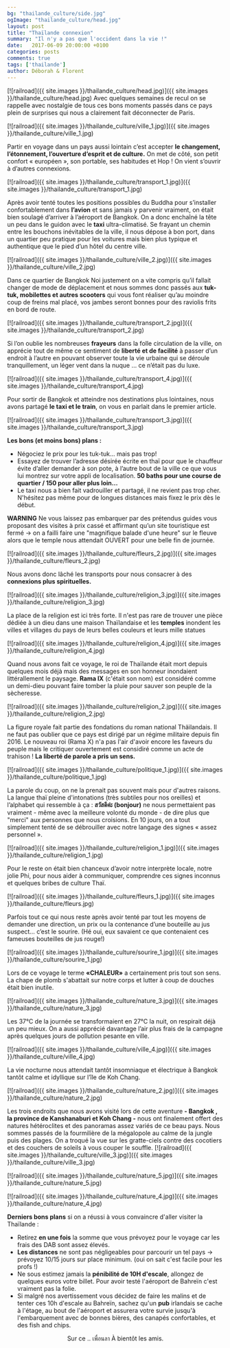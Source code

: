 ```yaml
---
bg: "thailande_culture/side.jpg"
ogImage: "thailande_culture/head.jpg"
layout: post
title: "Thaïlande connexion"
summary: "Il n'y a pas que l'occident dans la vie !"
date:   2017-06-09 20:00:00 +0100
categories: posts
comments: true
tags: ['thailande']
author: Déborah & Florent
---
```

[![railroad]({{ site.images }}/thailande_culture/head.jpg)]({{ site.images }}/thailande_culture/head.jpg)
Avec quelques semaines de recul on se rappelle avec nostalgie de tous ces bons moments passés dans ce pays plein de surprises qui nous a clairement fait déconnecter de Paris.

[![railroad]({{ site.images }}/thailande_culture/ville_1.jpg)]({{ site.images }}/thailande_culture/ville_1.jpg)

Partir en voyage dans un pays aussi lointain c’est accepter **le changement, l’étonnement, l’ouverture d’esprit et de culture.** On met de côté, son petit confort « européen », son portable, ses habitudes et Hop ! On vient s’ouvrir à d’autres connexions.

[![railroad]({{ site.images }}/thailande_culture/transport_1.jpg)]({{ site.images }}/thailande_culture/transport_1.jpg)

Après avoir tenté toutes les positions possibles du Buddha pour s’installer confortablement dans **l’avion** et sans jamais y parvenir vraiment, on était bien soulagé d’arriver à l’aéroport de Bangkok. On a donc enchaîné la tête un peu dans le guidon avec le **taxi** ultra-climatisé. Se frayant un chemin entre les bouchons inévitables de la ville, il nous dépose à bon port, dans un quartier peu pratique pour les voitures mais bien plus typique et authentique que le pied d’un hôtel du centre ville.

[![railroad]({{ site.images }}/thailande_culture/ville_2.jpg)]({{ site.images }}/thailande_culture/ville_2.jpg)

Dans ce quartier de Bangkok Noi justement on a vite compris qu’il fallait changer de mode de déplacement et nous sommes donc passés aux **tuk-tuk, mobilettes et autres scooters** qui vous font réaliser qu’au moindre coup de freins mal placé, vos jambes seront bonnes pour des raviolis frits en bord de route. 

[![railroad]({{ site.images }}/thailande_culture/transport_2.jpg)]({{ site.images }}/thailande_culture/transport_2.jpg)

Si l’on oublie les nombreuses **frayeurs** dans la folle circulation de la ville, on apprécie tout de même ce sentiment de **liberté et de facilité** à passer d’un endroit à l’autre en pouvant observer toute la vie urbaine qui se déroule tranquillement, un léger vent dans la nuque … ce n’était pas du luxe.

[![railroad]({{ site.images }}/thailande_culture/transport_4.jpg)]({{ site.images }}/thailande_culture/transport_4.jpg)

Pour sortir de Bangkok et atteindre nos destinations plus lointaines, nous avons partagé **le taxi et le train**, on vous en parlait dans le premier article. 

[![railroad]({{ site.images }}/thailande_culture/transport_3.jpg)]({{ site.images }}/thailande_culture/transport_3.jpg)

**Les bons (et moins bons) plans :**

- Négociez le prix pour les tuk-tuk... mais pas trop!
- Essayez de trouver l’adresse désirée écrite en thaï pour que le chauffeur évite d’aller demander à son pote, à l’autre bout de la ville ce que vous lui montrez sur votre appli de localisation.
**50 baths pour une course de quartier / 150 pour aller plus loin...**
- Le taxi nous a bien fait vadrouiller et partagé, il ne revient pas trop cher. N'hésitez pas même pour de longues distances mais fixez le prix dès le début.

**WARNING** Ne vous laissez pas embarquer par des prétendus guides vous proposant des visites à prix cassé et affirmant qu’un site touristique est fermé -> on a failli faire une "magnifique balade d'une heure" sur le fleuve alors que le temple nous attendait OUVERT pour une belle fin de journée.

[![railroad]({{ site.images }}/thailande_culture/fleurs_2.jpg)]({{ site.images }}/thailande_culture/fleurs_2.jpg)

Nous avons donc lâché les transports pour nous consacrer à des **connexions plus spirituelles.**

[![railroad]({{ site.images }}/thailande_culture/religion_3.jpg)]({{ site.images }}/thailande_culture/religion_3.jpg)

La place de la religion est ici très forte. Il n'est pas rare de trouver une pièce dédiée à un dieu dans une maison Thaïlandaise et les **temples** inondent les villes et villages du pays de leurs belles couleurs et leurs mille statues

[![railroad]({{ site.images }}/thailande_culture/religion_4.jpg)]({{ site.images }}/thailande_culture/religion_4.jpg)

Quand nous avons fait ce voyage, le roi de Thaïlande était mort depuis quelques mois déjà mais des messages en son honneur inondaient littérallement le paysage. **Rama IX** (c'était son nom) est considéré comme un demi-dieu pouvant faire tomber la pluie pour sauver son peuple de la sècheresse.

[![railroad]({{ site.images }}/thailande_culture/religion_2.jpg)]({{ site.images }}/thailande_culture/religion_2.jpg)

La figure royale fait partie des fondations du roman national Thäilandais. Il ne faut pas oublier que ce pays est dirigé par un régime militaire depuis fin 2016. Le nouveau roi (Rama X) n'a pas l'air d'avoir encore les faveurs du peuple mais le critiquer ouvertement est considiré comme un acte de trahison ! **La liberté de parole a pris un sens.**

[![railroad]({{ site.images }}/thailande_culture/politique_1.jpg)]({{ site.images }}/thailande_culture/politique_1.jpg)

La parole du coup, on ne la prenait pas souvent mais pour d'autres raisons. La langue thaï pleine d'intonations (très subtiles pour nos oreilles) et l’alphabet qui ressemble à ça : **สวัสดีค่ะ  (bonjour)** ne nous permettaient pas vraiment - même avec la meilleure volonté du monde - de dire plus que "merci" aux personnes que nous croisions. En 10 jours, on a tout simplement tenté de se débrouiller avec notre langage des signes « assez personnel ». 

[![railroad]({{ site.images }}/thailande_culture/religion_1.jpg)]({{ site.images }}/thailande_culture/religion_1.jpg)

Pour le reste on était bien chanceux d’avoir notre interprète locale, notre jolie Phi, pour nous aider à communiquer, comprendre ces signes inconnus et quelques bribes de culture Thaï. 

[![railroad]({{ site.images }}/thailande_culture/fleurs_1.jpg)]({{ site.images }}/thailande_culture/fleurs.jpg)

Parfois tout ce qui nous reste après avoir tenté par tout les moyens de demander une direction, un prix ou la contenance d’une bouteille au jus suspect… c’est le sourire.  (Hé oui, eux savaient ce que contenaient ces fameuses bouteilles de jus rouge!)

[![railroad]({{ site.images }}/thailande_culture/sourire_1.jpg)]({{ site.images }}/thailande_culture/sourire_1.jpg)

Lors de ce voyage le terme **«CHALEUR»** a certainement pris tout son sens. La chape de plomb s'abattait sur notre corps et lutter à coup de douches était bien inutile. 

[![railroad]({{ site.images }}/thailande_culture/nature_3.jpg)]({{ site.images }}/thailande_culture/nature_3.jpg)

Les 37°C de la journée se transformaient en 27°C la nuit, on respirait déjà un peu mieux. On a aussi apprécié davantage l’air plus frais de la campagne après quelques jours de pollution pesante en ville.

[![railroad]({{ site.images }}/thailande_culture/ville_4.jpg)]({{ site.images }}/thailande_culture/ville_4.jpg)

La vie nocturne nous attendait tantôt insomniaque et électrique à Bangkok tantôt calme et idyllique sur l’île de Koh Chang.

[![railroad]({{ site.images }}/thailande_culture/nature_2.jpg)]({{ site.images }}/thailande_culture/nature_2.jpg)

Les trois endroits que nous avons visité lors de cette aventure **- Bangkok , la province de Kanshanaburi et Koh Chang -** nous ont finalement offert des natures hétéroclites et des panoramas assez variés de ce beau pays. Nous sommes passés de la fourmilière de la mégalopole au calme de la jungle puis des plages. On a troqué la vue sur les gratte-ciels contre des cocotiers et des couchers de soleils à vous couper le souffle.
[![railroad]({{ site.images }}/thailande_culture/ville_3.jpg)]({{ site.images }}/thailande_culture/ville_3.jpg)


[![railroad]({{ site.images }}/thailande_culture/nature_5.jpg)]({{ site.images }}/thailande_culture/nature_5.jpg)


[![railroad]({{ site.images }}/thailande_culture/nature_4.jpg)]({{ site.images }}/thailande_culture/nature_4.jpg)

 

**Derniers bons plans** si on a réussi à vous convaincre d'aller visiter la Thaïlande :

- Retirez **en une fois** la somme que vous prévoyez pour le voyage car les frais des DAB sont assez élevés.
- **Les distances** ne sont pas négligeables pour parcourir un tel pays -> prévoyez 10/15 jours sur place minimum. (oui on sait c'est facile pour les profs !)
- Ne sous estimez jamais la **pénibilité de 10H d'escale**, allongez de quelques euros votre billet. Pour avoir testé l'aéroport de Bahreïn c'est vraiment pas la folie.
- Si malgré nos avertissement vous décidez de faire les malins et de tenter ces 10h d'escale au Bahreïn, sachez qu'un **pub** irlandais se cache à l'étage, au bout de l'aéroport et assurera votre survie jusqu'à l'embarquement avec de bonnes bières, des canapés confortables, et des fish and chips.

<p align="center">
  <b></b>Sur ce .. เพื่อนลา   À bientôt les amis.<br>


